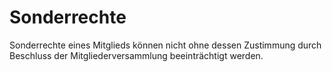 # Sonderrechte

Sonderrechte eines Mitglieds können nicht ohne dessen Zustimmung durch Beschluss der Mitgliederversammlung beeinträchtigt werden. 

